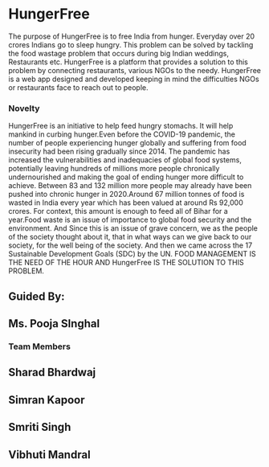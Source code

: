 # HungerFree
The purpose of HungerFree is to free India from hunger. Everyday over 20 crores Indians go to sleep hungry. This problem can be solved by tackling the food wastage problem that occurs during big Indian weddings, Restaurants etc. HungerFree is a platform that provides a solution to this problem by connecting restaurants, various NGOs to the needy. 
HungerFree is a web app designed and developed keeping in mind the difficulties NGOs or restaurants face to reach out to people. 


### Novelty 
HungerFree is an initiative to help feed hungry stomachs. It will help mankind  in curbing hunger.Even before the COVID-19 pandemic, the number of people experiencing hunger globally and suffering from food insecurity had been rising gradually since 2014. The pandemic has increased the vulnerabilities and inadequacies of global food systems, potentially leaving hundreds of millions more people chronically undernourished and making the goal of ending hunger more difficult to achieve. Between 83 and 132 million more people may already have been pushed into chronic hunger in 2020.Around 67 million tonnes of food is wasted in India every year which has been valued at around Rs 92,000 crores. For context, this amount is enough to feed all of Bihar for a year.Food waste is an issue of importance to global food security and the environment.
And Since this is an issue of grave concern, we as the people of the society thought about it, that in what ways can we give back to our society, for the well being of the society. And then we came across the 17 Sustainable Development Goals (SDC) by the UN.
FOOD MANAGEMENT IS THE NEED OF THE HOUR AND HungerFree IS THE SOLUTION TO THIS PROBLEM.

## Guided By:
## Ms. Pooja SInghal

### Team Members
## Sharad Bhardwaj
## Simran Kapoor
## Smriti Singh
## Vibhuti Mandral


